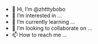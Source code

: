 - 👋 Hi, I’m @zhtttybobo
- 👀 I’m interested in ...
- 🌱 I’m currently learning ...
- 💞️ I’m looking to collaborate on ...
- 📫 How to reach me ...

<!---
zhtttybobo/zhtttybobo is a ✨ special ✨ repository because its `README.md` (this file) appears on your GitHub profile.
You can click the Preview link to take a look at your changes.
--->
